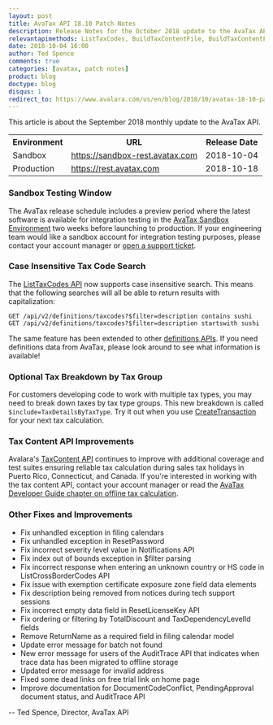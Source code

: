 ```yaml
---
layout: post
title: AvaTax API 18.10 Patch Notes
description: Release Notes for the October 2018 update to the AvaTax API
relevantapimethods: ListTaxCodes, BuildTaxContentFile, BuildTaxContentFileForLocation
date: 2018-10-04 16:00
author: Ted Spence
comments: true
categories: [avatax, patch notes]
product: blog
doctype: blog
disqus: 1
redirect_to: https://www.avalara.com/us/en/blog/2018/10/avatax-18-10-patch-notes.html
---
```


This article is about the September 2018 monthly update to the AvaTax API.

<div class="mobile-table">
    <table class="styled-table">
        <tr>
            <th>Environment</th>
            <th>URL</th>
            <th>Release Date</th>
        </tr>
        <tr>
            <td>Sandbox</td>
            <td><a href="https://sandbox-rest.avatax.com">https://sandbox-rest.avatax.com</a></td>
            <td>2018-10-04</td>
        </tr>
        <tr>
            <td>Production</td>
            <td><a href="https://rest.avatax.com">https://rest.avatax.com</a></td>
            <td>2018-10-18</td>
        </tr>
    </table>
</div>

<h3>Sandbox Testing Window</h3>

The AvaTax release schedule includes a preview period where the latest software is available for integration testing in the [AvaTax Sandbox Environment](https://sandbox-rest.avatax.com) two weeks before launching to production. If your engineering team would like a sandbox account for integration testing purposes, please contact your account manager or [open a support ticket](https://help.avalara.com/Directory/Contact_Avalara/Submit_a_Case).

<h3>Case Insensitive Tax Code Search</h3>

The [ListTaxCodes API](/api-reference/avatax/rest/v2/methods/Definitions/ListTaxCodes/) now supports case insensitive search.  This means that the following searches will all be able to return results with capitalization:

```
GET /api/v2/definitions/taxcodes?$filter=description contains sushi
GET /api/v2/definitions/taxcodes?$filter=description startswith sushi
```

The same feature has been extended to other [definitions APIs](/api-reference/avatax/rest/v2/methods/Definitions/).  If you need definitions data from AvaTax, please look around to see what information is available!

<h3>Optional Tax Breakdown by Tax Group</h3>

For customers developing code to work with multiple tax types, you may need to break down taxes by tax type groups.  This new breakdown is called `$include=TaxDetailsByTaxType`.  Try it out when you use [CreateTransaction](/api-reference/avatax/rest/v2/methods/Transactions/CreateTransaction/) for your next tax calculation.

<h3>Tax Content API Improvements</h3>

Avalara's [TaxContent API](/api-reference/avatax/rest/v2/methods/TaxContent/) continues to improve with additional coverage and test suites ensuring reliable tax calculation during sales tax holidays in Puerto Rico, Connecticut, and Canada.  If you're interested in working with the tax content API, contact your account manager or read the [AvaTax Developer Guide chapter on offline tax calculation](/avatax/dev-guide/calculating-tax-offline/tax-content-api/).

<h3>Other Fixes and Improvements</h3>

<ul class="normal">
    <li>Fix unhandled exception in filing calendars</li>
    <li>Fix unhandled exception in ResetPassword</li>
    <li>Fix incorrect severity level value in Notifications API</li>
    <li>Fix index out of bounds exception in $filter parsing</li>
    <li>Fix incorrect response when entering an unknown country or HS code in ListCrossBorderCodes API</li>
    <li>Fix issue with exemption certificate exposure zone field data elements</li>
    <li>Fix description being removed from notices during tech support sessions</li>
    <li>Fix incorrect empty data field in ResetLicenseKey API</li>
    <li>Fix ordering or filtering by TotalDiscount and TaxDependencyLevelId fields</li>
    <li>Remove ReturnName as a required field in filing calendar model</li>
    <li>Update error message for batch not found</li>
    <li>New error message for users of the AuditTrace API that indicates when trace data has been migrated to offline storage</li>
    <li>Updated error message for invalid address</li>
    <li>Fixed some dead links on free trial link on home page</li>
    <li>Improve documentation for DocumentCodeConflict, PendingApproval document status, and AuditTrace API</li>
</ul>

-- Ted Spence, Director, AvaTax API
